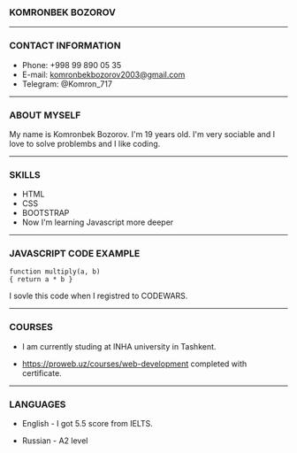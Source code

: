 ### KOMRONBEK BOZOROV ###

---

### CONTACT INFORMATION ### 

  + Phone: +998 99 890 05 35 
  + E-mail: komronbekbozorov2003@gmail.com 
  + Telegram: @Komron_717 

---

### ABOUT MYSELF ###
  My name is Komronbek Bozorov. I'm 19 years old. I'm very sociable and I love to solve problembs and I like coding. 
  
---
  
### SKILLS ###
  - HTML 
  - CSS 
  - BOOTSTRAP 
  - Now I'm learning Javascript more deeper

---

### JAVASCRIPT CODE EXAMPLE ### 

    function multiply(a, b)
    { return a * b } 

I sovle this code when I registred to CODEWARS. 

---

### COURSES ###

 - I am currently studing at INHA university in Tashkent.
  
 - https://proweb.uz/courses/web-development completed with certificate. 

---
  
### LANGUAGES ### 

  - English - I got 5.5 score from IELTS. 
  
  - Russian - A2 level
